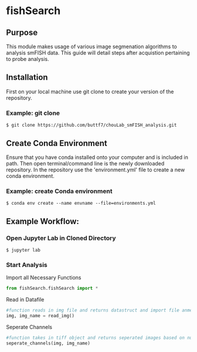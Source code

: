 # fishSearch
## Purpose 
This module makes usage of various image segmenation algorithms to analysis smFISH data. This guide will detail steps after acquistion pertaining to probe analysis. 

## Installation 
First on your local machine use git clone to create your version of the repository. 

### Example: git clone
```
$ git clone https://github.com/buttf7/chouLab_smFISH_analysis.git
```

## Create Conda Environment
Ensure that you have conda installed onto your computer and is included in path. Then open terminal/command line is the newly downloaded repository. In the repository use the 'environment.yml' file to create a new conda environment.

### Example: create Conda environment
```
$ conda env create --name envname --file=environments.yml
```

## Example Workflow:

### Open Jupyter Lab in Cloned Directory
```
$ jupyter lab
```

### Start Analysis
Import all Necessary Functions
``` python
from fishSearch.fishSearch import *
```

Read in Datafile
``` python
#function reads in img file and returns datastruct and import file anme
img, img_name = read_img()
```

Seperate Channels
``` python
#function takes in tiff object and returns seperated images based on number of channels
seperate_channels(img, img_name)
```
